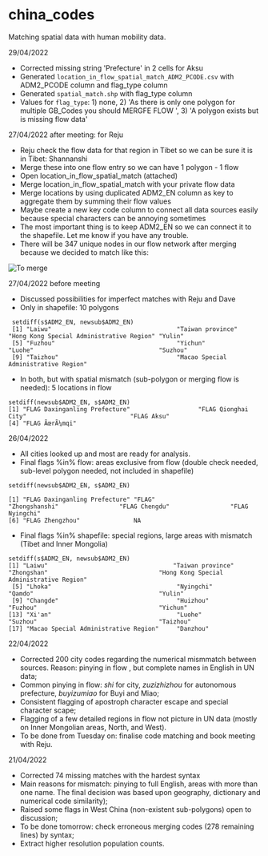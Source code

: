 # china_codes
Matching spatial data with human mobility data.

29/04/2022

* Corrected missing string 'Prefecture' in 2 cells for Aksu
* Generated ```location_in_flow_spatial_match_ADM2_PCODE.csv``` with ADM2_PCODE column and flag_type column
* Generated ```spatial_match.shp``` with flag_type column
* Values for ```flag_type```: 1) none, 2) 'As there is only one polygon for multiple GB_Codes you should MERGFE FLOW ', 3) 'A polygon exists but is missing flow data'

27/04/2022 after meeting: for Reju
* Reju check the flow data for that region in Tibet so we can be sure it is in Tibet: Shannanshi
* Merge these into one flow entry so we can have 1 polygon - 1 flow
* Open location_in_flow_spatial_match (attached)
*	Merge location_in_flow_spatial_match with your private flow data
*	Merge locations by using duplicated ADM2_EN column as key to aggregate them by summing their flow values
*	Maybe create a new key code column to connect all data sources easily because special characters can be annoying sometimes
*	The most important thing is to keep ADM2_EN so we can connect it to the shapefile. Let me know if you have any trouble.
*	There will be 347 unique nodes in our flow network after merging because we decided to match like this:
 
![To merge](https://github.com/renatamuy/china_codes/blob/main/to%20merge.jpg)


27/04/2022 before meeting 

* Discussed possibilities for imperfect matches with Reju and Dave
* Only in shapefile: 10 polygons

```
 setdiff(s$ADM2_EN, newsub$ADM2_EN)
 [1] "Laiwu"                                   "Taiwan province"                         "Hong Kong Special Administrative Region" "Yulin"                                  
 [5] "Fuzhou"                                  "Yichun"                                  "Luohe"                                   "Suzhou"                                 
 [9] "Taizhou"                                 "Macao Special Administrative Region"    
```
* In both, but with spatial mismatch (sub-polygon or merging flow is needed): 5 locations in flow


```
setdiff(newsub$ADM2_EN, s$ADM2_EN)
[1] "FLAG Daxinganling Prefecture"                   "FLAG Qionghai City"                             "FLAG Aksu"                                     
[4] "FLAG ÃœrÃ¼mqi"  
````




26/04/2022
* All cities looked up and most are ready for analysis.
* Final flags %in% flow: areas exclusive from flow (double check needed, sub-level polygon needed, not included in shapefile)
```
setdiff(newsub$ADM2_EN, s$ADM2_EN)

[1] "FLAG Daxinganling Prefecture" "FLAG"                         "Zhongshanshi"                 "FLAG Chengdu"                 "FLAG Nyingchi"               
[6] "FLAG Zhengzhou"               NA 
```

* Final flags %in% shapefile:  special regions, large areas with mismatch (Tibet and Inner Mongolia)
``` 
setdiff(s$ADM2_EN, newsub$ADM2_EN)
[1] "Laiwu"                                   "Taiwan province"                         "Zhongshan"                               "Hong Kong Special Administrative Region"
 [5] "Lhoka"                                   "Nyingchi"                                "Qamdo"                                   "Yulin"                                  
 [9] "Changde"                                 "Huizhou"                                 "Fuzhou"                                  "Yichun"                                 
[13] "Xi'an"                                   "Luohe"                                   "Suzhou"                                  "Taizhou"                                
[17] "Macao Special Administrative Region"     "Danzhou" 
```

22/04/2022
* Corrected 200 city codes regarding the numerical mismmatch between sources. Reason: pinying in flow , but complete names in English in UN data;
* Common pinying in flow: *shi* for city, *zuzizhizhou* for autonomous prefecture, *buyizumiao* for Buyi and Miao;
* Consistent flagging of apostroph character escape and special character scape;
* Flagging of a few detailed regions in flow not picture in UN data (mostly on Inner Mongolian areas, North, and West).
* To be done from Tuesday on: finalise code matching and book meeting with Reju.

21/04/2022
* Corrected 74 missing matches with the hardest syntax
* Main reasons for mismatch: pinying to full English, areas with more than one name. The final decision was based upon geography, dictionary and numerical code similarity);
* Raised some flags in West China (non-existent sub-polygons) open to discussion;
* To be done tomorrow: check erroneous merging codes (278 remaining lines) by syntax;
* Extract higher resolution population counts.
